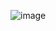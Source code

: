 ![image](https://github.com/Kulikov205/Diplom/assets/97594290/fe117ece-04dc-4795-a660-9e509eb0aa8a)

